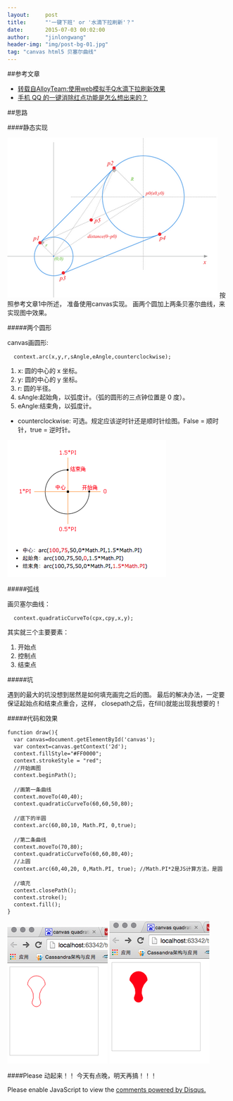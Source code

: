 ```yaml
---
layout:     post
title:      "'一键下班' or '水滴下拉刷新'？"
date:       2015-07-03 00:02:00
author:     "jinlongwang"
header-img: "img/post-bg-01.jpg"
tag: "canvas html5 贝塞尔曲线"
---
```

##参考文章
* [转载自AlloyTeam:使用web模拟手Q水滴下拉刷新效果](http://www.alloyteam.com/2015/06/shi-yong-web-mo-ni-shou-q-shui-di-xia-la-shua-xin-xiao-guo/)
* [手机 QQ 的一键消除红点功能是怎么想出来的？](http://www.zhihu.com/question/26382740)

##思路

####静态实现

  ![image](/img/qq.png)
  按照参考文章1中所述， 准备使用canvas实现。
  画两个圆加上两条贝塞尔曲线，来实现图中效果。

#####两个圆形

  canvas画圆形:

      context.arc(x,y,r,sAngle,eAngle,counterclockwise);


  1. x: 圆的中心的 x 坐标。
  2. y: 圆的中心的 y 坐标。
  3. r: 圆的半径。
  4. sAngle:起始角，以弧度计。（弧的圆形的三点钟位置是 0 度）。
  5. eAngle:结束角，以弧度计。
  * counterclockwise: 可选。规定应该逆时针还是顺时针绘图。False = 顺时针，true = 逆时针。

  ![image](/img/arc.png)

#####弧线

  画贝塞尔曲线：

      context.quadraticCurveTo(cpx,cpy,x,y);
  其实就三个主要要素：

  1.  开始点
  2.  控制点
  3.  结束点

#####坑

  遇到的最大的坑没想到居然是如何填充画完之后的图。
  最后的解决办法，一定要保证起始点和结束点重合，这样，
  closepath之后，在fill()就能出现我想要的！

#####代码和效果

    function draw(){
      var canvas=document.getElementById('canvas');
      var context=canvas.getContext('2d');
      context.fillStyle="#FF0000";
      context.strokeStyle = "red";
      //开始画图
      context.beginPath();

      //画第一条曲线
      context.moveTo(40,40);
      context.quadraticCurveTo(60,60,50,80);

      //底下的半圆
      context.arc(60,80,10, Math.PI, 0,true);

      //第二条曲线
      context.moveTo(70,80);
      context.quadraticCurveTo(60,60,80,40);
      //上圆
      context.arc(60,40,20, 0,Math.PI, true); //Math.PI*2是JS计算方法，是圆

      //填充
      context.closePath();
      context.stroke();
      context.fill();
    }

![image](/img/one.png)
![image](/img/two.png)

####Please 动起来！！
今天有点晚，明天再搞！！！













<div id="disqus_thread"></div>
<script type="text/javascript">
    /* * * CONFIGURATION VARIABLES * * */
    var disqus_shortname = 'jinlongwang';

    /* * * DON'T EDIT BELOW THIS LINE * * */
    (function() {
        var dsq = document.createElement('script'); dsq.type = 'text/javascript'; dsq.async = true;
        dsq.src = '//' + disqus_shortname + '.disqus.com/embed.js';
        (document.getElementsByTagName('head')[0] || document.getElementsByTagName('body')[0]).appendChild(dsq);
    })();
</script>
<noscript>Please enable JavaScript to view the <a href="https://disqus.com/?ref_noscript" rel="nofollow">comments powered by Disqus.</a></noscript>
